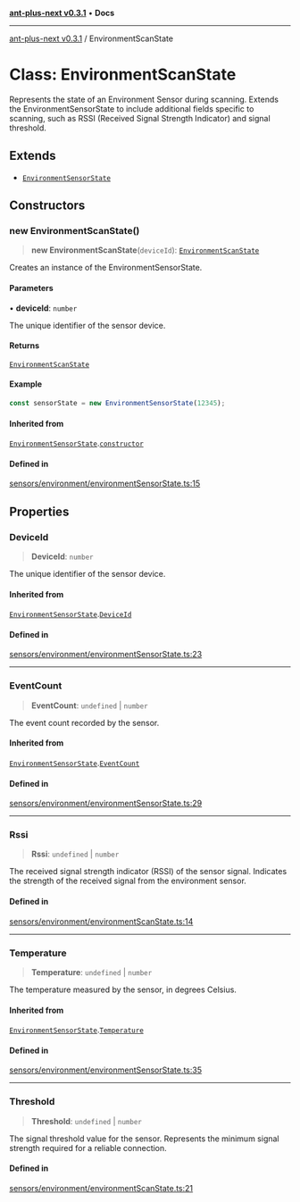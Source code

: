 [**ant-plus-next v0.3.1**](../README.md) • **Docs**

***

[ant-plus-next v0.3.1](../README.md) / EnvironmentScanState

# Class: EnvironmentScanState

Represents the state of an Environment Sensor during scanning.
Extends the EnvironmentSensorState to include additional fields specific to scanning,
such as RSSI (Received Signal Strength Indicator) and signal threshold.

## Extends

- [`EnvironmentSensorState`](EnvironmentSensorState.md)

## Constructors

### new EnvironmentScanState()

> **new EnvironmentScanState**(`deviceId`): [`EnvironmentScanState`](EnvironmentScanState.md)

Creates an instance of the EnvironmentSensorState.

#### Parameters

• **deviceId**: `number`

The unique identifier of the sensor device.

#### Returns

[`EnvironmentScanState`](EnvironmentScanState.md)

#### Example

```ts
const sensorState = new EnvironmentSensorState(12345);
```

#### Inherited from

[`EnvironmentSensorState`](EnvironmentSensorState.md).[`constructor`](EnvironmentSensorState.md#constructors)

#### Defined in

[sensors/environment/environmentSensorState.ts:15](https://github.com/Benjamin-Stefan/ant-plus-next/blob/c9567bc41ed33c15275cf583dde1cd362dcbccff/src/sensors/environment/environmentSensorState.ts#L15)

## Properties

### DeviceId

> **DeviceId**: `number`

The unique identifier of the sensor device.

#### Inherited from

[`EnvironmentSensorState`](EnvironmentSensorState.md).[`DeviceId`](EnvironmentSensorState.md#deviceid)

#### Defined in

[sensors/environment/environmentSensorState.ts:23](https://github.com/Benjamin-Stefan/ant-plus-next/blob/c9567bc41ed33c15275cf583dde1cd362dcbccff/src/sensors/environment/environmentSensorState.ts#L23)

***

### EventCount

> **EventCount**: `undefined` \| `number`

The event count recorded by the sensor.

#### Inherited from

[`EnvironmentSensorState`](EnvironmentSensorState.md).[`EventCount`](EnvironmentSensorState.md#eventcount)

#### Defined in

[sensors/environment/environmentSensorState.ts:29](https://github.com/Benjamin-Stefan/ant-plus-next/blob/c9567bc41ed33c15275cf583dde1cd362dcbccff/src/sensors/environment/environmentSensorState.ts#L29)

***

### Rssi

> **Rssi**: `undefined` \| `number`

The received signal strength indicator (RSSI) of the sensor signal.
Indicates the strength of the received signal from the environment sensor.

#### Defined in

[sensors/environment/environmentScanState.ts:14](https://github.com/Benjamin-Stefan/ant-plus-next/blob/c9567bc41ed33c15275cf583dde1cd362dcbccff/src/sensors/environment/environmentScanState.ts#L14)

***

### Temperature

> **Temperature**: `undefined` \| `number`

The temperature measured by the sensor, in degrees Celsius.

#### Inherited from

[`EnvironmentSensorState`](EnvironmentSensorState.md).[`Temperature`](EnvironmentSensorState.md#temperature)

#### Defined in

[sensors/environment/environmentSensorState.ts:35](https://github.com/Benjamin-Stefan/ant-plus-next/blob/c9567bc41ed33c15275cf583dde1cd362dcbccff/src/sensors/environment/environmentSensorState.ts#L35)

***

### Threshold

> **Threshold**: `undefined` \| `number`

The signal threshold value for the sensor.
Represents the minimum signal strength required for a reliable connection.

#### Defined in

[sensors/environment/environmentScanState.ts:21](https://github.com/Benjamin-Stefan/ant-plus-next/blob/c9567bc41ed33c15275cf583dde1cd362dcbccff/src/sensors/environment/environmentScanState.ts#L21)
